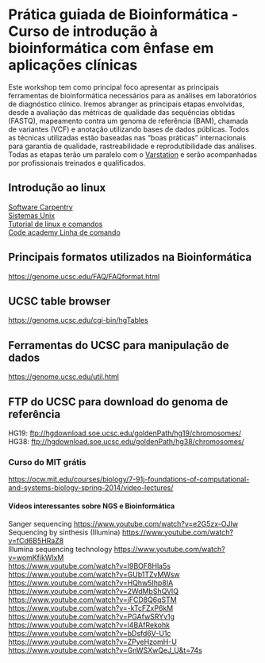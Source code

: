 # Prática guiada de Bioinformática - Curso de introdução à bioinformática com ênfase em aplicações clínicas
Este workshop tem como principal foco apresentar as principais ferramentas de bioinformática necessários para as análises em laboratórios de diagnóstico clínico. Iremos abranger as principais etapas envolvidas, desde a avaliação das métricas de qualidade das sequências obtidas (FASTQ), mapeamento contra um genoma de referência (BAM), chamada de variantes (VCF) e anotação utilizando bases de dados públicas.
Todos as técnicas utilizadas estão baseadas nas “boas práticas” internacionais para garantia de qualidade, rastreabilidade e reprodutibilidade das análises. 
Todas as etapas terão um paralelo com o [Varstation](http://varstation.com) e serão acompanhadas por profissionais treinados e qualificados.

## Introdução ao linux

[Software Carpentry](http://swcarpentry.github.io/shell-novice/)  
[Sistemas Unix](http://www.ee.surrey.ac.uk/Teaching/Unix/)  
[Tutorial de linux e comandos](https://mindmajix.com/linux-tutorial)  
[Code academy Linha de comando](https://www.codecademy.com/learn/learn-the-command-line)  

## Principais formatos utilizados na Bioinformática
https://genome.ucsc.edu/FAQ/FAQformat.html

## UCSC table browser
https://genome.ucsc.edu/cgi-bin/hgTables

## Ferramentas do UCSC para manipulação de dados
https://genome.ucsc.edu/util.html

## FTP do UCSC para download do genoma de referência
HG19: ftp://hgdownload.soe.ucsc.edu/goldenPath/hg19/chromosomes/<br/>
HG38: ftp://hgdownload.soe.ucsc.edu/goldenPath/hg38/chromosomes/

### Curso do MIT grátis
https://ocw.mit.edu/courses/biology/7-91j-foundations-of-computational-and-systems-biology-spring-2014/video-lectures/

#### Vídeos interessantes sobre NGS e Bioinformática
Sanger sequencing
https://www.youtube.com/watch?v=e2G5zx-OJIw <br/>
Sequencing by sinthesis (Illumina)
https://www.youtube.com/watch?v=fCd6B5HRaZ8 <br/>
Illumina sequencing technology
https://www.youtube.com/watch?v=womKfikWlxM <br/>
https://www.youtube.com/watch?v=I9BOF8Hla5s <br/>
https://www.youtube.com/watch?v=GUb1TZvMWsw <br/>
https://www.youtube.com/watch?v=HQhw5Ihp8IA <br/>
https://www.youtube.com/watch?v=2WdMbShQVlQ <br/>
https://www.youtube.com/watch?v=jFCD8Q6qSTM <br/>
https://www.youtube.com/watch?v=-kTcFZxP6kM <br/>
https://www.youtube.com/watch?v=PGAfwSRYv1g <br/>
https://www.youtube.com/watch?v=l4BAfRekohk <br/>
https://www.youtube.com/watch?v=bDsfd6V-U1c <br/>
https://www.youtube.com/watch?v=ZPyeHzomH-U <br/>
https://www.youtube.com/watch?v=GnWSXwQeJ_U&t=74s <br/>
